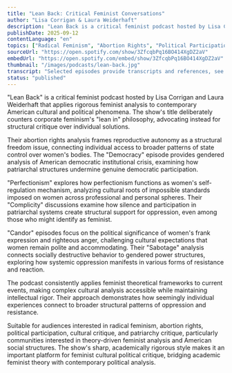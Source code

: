 ```yaml
---
title: "Lean Back: Critical Feminist Conversations"
author: "Lisa Corrigan & Laura Weiderhaft"
description: "Lean Back is a critical feminist podcast hosted by Lisa Corrigan and Laura Weiderhaft, focusing on in-depth analysis of American culture, politics, and social phenomena. The show uses a theory-driven approach to explore issues including abortion rights, democratic crisis, perfectionism, complicity, and candor, emphasizing the intersection of structural oppression and feminist critique. With a sharp, academically rigorous style, it's suitable for audiences interested in critical feminism and cultural politics."
publishDate: 2025-09-12
contentLanguage: "en"
topics: ["Radical Feminism", "Abortion Rights", "Political Participation", "Cultural Critique", "Patriarchy Critique"]
sourceUrl: "https://open.spotify.com/show/3ZfcqbPq16BO414XgDZ2aV"
embedUrl: "https://open.spotify.com/embed/show/3ZfcqbPq16BO414XgDZ2aV"
thumbnail: "/images/podcasts/lean-back.jpg"
transcript: "Selected episodes provide transcripts and references, see hosts' academic pages or show description page"
status: "published"
---
```


"Lean Back" is a critical feminist podcast hosted by Lisa Corrigan and Laura Weiderhaft that applies rigorous feminist analysis to contemporary American cultural and political phenomena. The show's title deliberately counters corporate feminism's "lean in" philosophy, advocating instead for structural critique over individual solutions.

Their abortion rights analysis frames reproductive autonomy as a structural freedom issue, connecting individual access to broader patterns of state control over women's bodies. The "Democracy" episode provides gendered analysis of American democratic institutional crisis, examining how patriarchal structures undermine genuine democratic participation.

"Perfectionism" explores how perfectionism functions as women's self-regulation mechanism, analyzing cultural roots of impossible standards imposed on women across professional and personal spheres. Their "Complicity" discussions examine how silence and participation in patriarchal systems create structural support for oppression, even among those who might identify as feminist.

"Candor" episodes focus on the political significance of women's frank expression and righteous anger, challenging cultural expectations that women remain polite and accommodating. Their "Sabotage" analysis connects socially destructive behavior to gendered power structures, exploring how systemic oppression manifests in various forms of resistance and reaction.

The podcast consistently applies feminist theoretical frameworks to current events, making complex cultural analysis accessible while maintaining intellectual rigor. Their approach demonstrates how seemingly individual experiences connect to broader structural patterns of oppression and resistance.

Suitable for audiences interested in radical feminism, abortion rights, political participation, cultural critique, and patriarchy critique, particularly communities interested in theory-driven feminist analysis and American social structures. The show's sharp, academically rigorous style makes it an important platform for feminist cultural political critique, bridging academic feminist theory with contemporary political analysis.